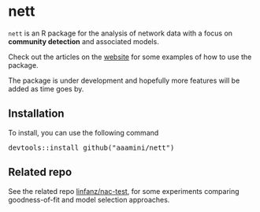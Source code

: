 # nett 

`nett` is an R package for the analysis of network data with a focus on **community detection** and associated models.

Check out the articles on the [website](https://aaamini.github.io/nett) for some examples of how to use the package.

The package is under development and hopefully more features will be added as time goes by.


## Installation
To install, you can use the following command

<pre>
devtools::install_github("aaamini/nett")
</pre>

## Related repo
See the related repo [linfanz/nac-test](https://github.com/linfanz/nac-test), for some experiments comparing goodness-of-fit and model selection approaches.

